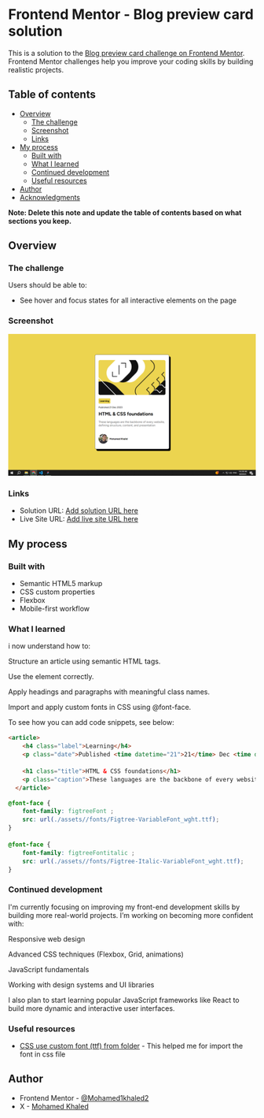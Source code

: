# Frontend Mentor - Blog preview card solution

This is a solution to the [Blog preview card challenge on Frontend Mentor](https://www.frontendmentor.io/challenges/blog-preview-card-ckPaj01IcS). Frontend Mentor challenges help you improve your coding skills by building realistic projects. 

## Table of contents

- [Overview](#overview)
  - [The challenge](#the-challenge)
  - [Screenshot](#screenshot)
  - [Links](#links)
- [My process](#my-process)
  - [Built with](#built-with)
  - [What I learned](#what-i-learned)
  - [Continued development](#continued-development)
  - [Useful resources](#useful-resources)
- [Author](#author)
- [Acknowledgments](#acknowledgments)

**Note: Delete this note and update the table of contents based on what sections you keep.**

## Overview

### The challenge

Users should be able to:

- See hover and focus states for all interactive elements on the page

### Screenshot

![](./screenshoot/desktop_screreenShot.png)


### Links

- Solution URL: [Add solution URL here](https://your-solution-url.com)
- Live Site URL: [Add live site URL here](https://your-live-site-url.com)

## My process

### Built with

- Semantic HTML5 markup
- CSS custom properties
- Flexbox
- Mobile-first workflow


### What I learned

i now understand how to:

Structure an article using semantic HTML tags.

Use the <time> element correctly.

Apply headings and paragraphs with meaningful class names.

Import and apply custom fonts in CSS using @font-face.

To see how you can add code snippets, see below:

```html
<article>
    <h4 class="label">Learning</h4>
    <p class="date">Published <time datetime="21">21</time> Dec <time datetime="2023">2023</time></p>

    <h1 class="title">HTML & CSS foundations</h1>
    <p class="caption">These languages are the backbone of every website, defining structure, content, and presentation</p>
  </article>
```
```css
@font-face {
    font-family: figtreeFont ;
    src: url(./assets//fonts/Figtree-VariableFont_wght.ttf);
}

@font-face {
    font-family: figtreeFontitalic ;
    src: url(./assets//fonts/Figtree-Italic-VariableFont_wght.ttf);
}
```




### Continued development

I'm currently focusing on improving my front-end development skills by building more real-world projects. I’m working on becoming more confident with:

Responsive web design

Advanced CSS techniques (Flexbox, Grid, animations)

JavaScript fundamentals

Working with design systems and UI libraries

I also plan to start learning popular JavaScript frameworks like React to build more dynamic and interactive user interfaces.

### Useful resources

- [CSS use custom font (ttf) from folder](https://stackoverflow.com/questions/42561688/css-use-custom-font-ttf-from-folder) - This helped me for import the font in css file 


## Author

- Frontend Mentor - [@Mohamed1khaled2](https://www.frontendmentor.io/profile/@Mohamed1khaled2)
- X - [Mohamed Khaled](https://x.com/mada_555)